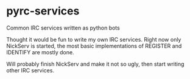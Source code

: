 # pyrc-services
Common IRC services written as python bots

Thought it would be fun to write my own IRC services. Right now only NickServ is started, the most basic implementations of REGISTER and IDENTIFY are mostly done.

Will probably finish NickServ and make it not so ugly, then start writing other IRC services.
